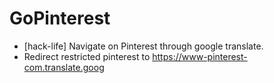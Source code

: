 GoPinterest
=========================

* [hack-life] Navigate on Pinterest through google translate.
* Redirect restricted pinterest to https://www-pinterest-com.translate.goog
